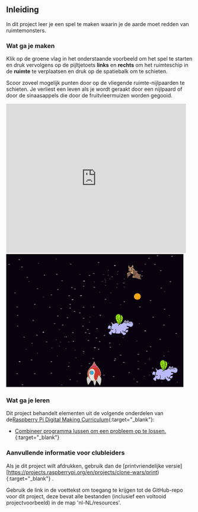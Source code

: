 ## Inleiding

In dit project leer je een spel te maken waarin je de aarde moet redden van ruimtemonsters.

### Wat ga je maken

Klik op de groene vlag in het onderstaande voorbeeld om het spel te starten en druk vervolgens op de pijltjetoets **links** en **rechts** om het ruimteschip in de **ruimte** te verplaatsen en druk op de spatiebalk om te schieten.

Scoor zoveel mogelijk punten door op de vliegende ruimte-nijlpaarden te schieten. Je verliest een leven als je wordt geraakt door een nijlpaard of door de sinaasappels die door de fruitvleermuizen worden gegooid.

<div class="scratch-preview">
  <iframe allowtransparency="true" width="485" height="402" src="https://scratch.mit.edu/projects/embed/235589789/?autostart=false" frameborder="0"></iframe>
  <img src="images/invaders-final.png">
</div>

### Wat ga je leren

Dit project behandelt elementen uit de volgende onderdelen van de[Raspberry Pi Digital Making Curriculum](http://rpf.io/curriculum){:target="_blank"}:

+ [Combineer programma lussen om een probleem op te lossen.](https://www.raspberrypi.org/curriculum/programming/creator){:target="_blank"}

### Aanvullende informatie voor clubleiders

Als je dit project wilt afdrukken, gebruik dan de [printvriendelijke versie][https://projects.raspberrypi.org/en/projects/clone-wars/print){:target="_blank"} .

Gebruik de link in de voettekst om toegang te krijgen tot de GitHub-repo voor dit project, deze bevat alle bestanden (inclusief een voltooid projectvoorbeeld) in de map 'nl-NL/resources'.